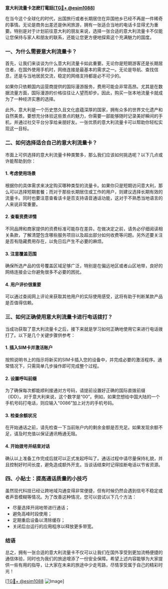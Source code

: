 **意大利流量卡怎麽打電話[[TG💪+ @esim1088](https://t.me/s/esim1088)]**

在当今这个全球化的时代，出国旅行或者长期居住在异国他乡已经不再是一件稀奇的事情。无论是商务出差还是休闲旅游，拥有一张适合当地的电话卡显得尤为重要。特别是对于计划前往意大利的朋友来说，选择一张合适的意大利流量卡不仅能让您保持与家人和朋友的联系，还能让您更方便地探索这个充满魅力的国度。

### 一、为什么需要意大利流量卡？

首先，让我们来谈谈为什么意大利流量卡如此重要。无论你是短期游客还是长期居住者，在国外使用手机时，网络连接是最基本的需求之一。无论是导航、查找信息，还是与当地居民交流，稳定的网络支持都是必不可少的。

如果你只依赖国内运营商提供的国际漫游服务，费用可能会非常高昂。尤其是在数据流量方面，国际漫游的价格往往让人望而却步。因此，购买一张本地流量卡就成为了一种经济实惠的选择。

此外，意大利是一个历史悠久且文化底蕴深厚的国家，拥有众多的世界文化遗产和自然美景。要想充分体验这些景点的魅力，你需要一部能够随时记录美好瞬间的手机，并通过社交平台分享给亲朋好友。一张优质的意大利流量卡可以帮助你轻松实现这一目标。

### 二、如何选择适合自己的意大利流量卡？

市面上可供选择的意大利流量卡种类繁多，那么我们应该如何挑选呢？以下几点或许能帮助到你：

#### 1. 考虑使用场景

根据你的具体需求来决定购买哪种类型的流量卡。如果你只是短期访问意大利，那么可以选择短期套餐；而对于那些长期居住或工作的用户，则建议选择长期有效的流量卡。同时也要注意查看该卡是否支持语音通话功能，这对于不熟悉当地语言的人来说非常重要。

#### 2. 查看资费详情

不同品牌和商家提供的资费标准可能存在差异。在做决定之前，请务必仔细阅读相关条款，了解清楚包含哪些服务项目以及超出部分如何收费等问题。另外还要关注是否有隐藏费用存在，以免日后产生不必要的麻烦。

#### 3. 注意覆盖范围

确保所选产品的信号覆盖区域足够广泛，特别是在偏远地区或者山区地带，良好的网络连接会让你避免很多不必要的困扰。

#### 4. 用户评价很重要

可以通过查阅网上评论来获取其他用户的实际使用感受，这将有助于判断某款产品是否值得信赖。

### 三、如何正确使用意大利流量卡进行电话拨打？

当成功获取了意大利流量卡之后，接下来就是学习如何正确地使用它来进行电话拨打了。以下是几个关键步骤供参考：

#### 1. 插入SIM卡并激活账户

按照说明书上的指示将新买的SIM卡插入您的设备中，并完成必要的激活程序。通常情况下，只需简单几步操作即可完成整个过程。

#### 2. 设置呼叫前缀

为了确保每次都能顺利接通对方号码，请提前设置好正确的国际直拨前缀（IDD）。对于意大利来说，这个数字是“00”。例如，如果您想给中国大陆的一个手机号码打电话，则应输入“0086”加上对方的手机号码。

#### 3. 检查余额状况

在开始通话之前，请先检查一下当前账户内的剩余金额是否充足。如果发现余额不足，请及时充值以保证通讯畅通无阻。

#### 4. 开始拨号并结束对话

确认以上准备工作完成后就可以正式发起呼叫了。通话过程中请尽量保持礼貌，并且控制好时间长度，避免造成额外开支。当谈话结束时记得挂断电话以节省资源。

### 四、小贴士：提高通话质量的小技巧

虽然现代科技已经让跨地域沟通变得非常便捷，但有时候仍然会遇到信号不稳定或者声音模糊等情况。为了改善这种情况，您可以尝试以下几个方法：

- 尽量选择开阔地带进行通话；
- 避免高峰时段使用；
- 定期重启设备以清除缓存；
- 关闭后台运行的应用程序以释放更多带宽。

### 结语

总之，拥有一张合适的意大利流量卡不仅可以让我们在国外享受到更加流畅便捷的通信体验，同时也为我们的旅途增添了一份安全保障。希望上述内容能够为大家提供一些有用的指导，让大家在未来的旅途中少走弯路，尽情享受属于自己的精彩时光！

[[TG💪+ @esim1088](https://t.me/s/esim1088) ![Image](https://i.postimg.cc/4NQfJmqS/Snipaste-2025-05-13-00-14-12.png)]
